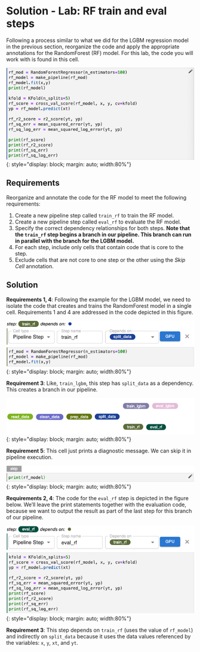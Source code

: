 # Solution - Lab: RF train and eval steps

Following a process similar to what we did for the LGBM regression model in the
previous section, reorganize the code and apply the appropriate annotations for
the RandomForest (RF) model. For this lab, the code you will work with is found
in this cell.

![rf cell](images/rf-cell.png)
{: style="display: block; margin: auto; width:80%"}

## Requirements 

Reorganize and annotate the code for the RF model to meet the following
requirements:

1. Create a new pipeline step called `train_rf` to train the RF model.
2. Create a new pipeline step called `eval_rf` to evaluate the RF model.
3. Specify the correct dependency relationships for both steps. **Note that
   the `train_rf` step begins a branch in our pipeline. This branch can run in
   parallel with the branch for the LGBM model.**
5. For each step, include only cells that contain code that is core to the
   step.
6. Exclude cells that are not core to one step or the other using the
   *Skip Cell* annotation.

## Solution

**Requirements 1, 4**: Following the example for the LGBM model, we need to
isolate the code that creates and trains the RandomForest model in a single
cell. Requirements 1 and 4 are addressed in the code depicted in this figure.

![train_rf annotated](images/train_rf-annotated.png)
{: style="display: block; margin: auto; width:80%"}

**Requirement 3**: Like, `train_lgbm`, this step has `split_data` as a
dependency. This creates a branch in our pipeline. 

![pipeline](images/pipeline-train_rf.png)
{: style="display: block; margin: auto; width:80%"}

**Requirement 5**: This cell just prints a diagnostic message. We can skip it
in pipeline execution.

![pipeline](images/print-rf.png)
{: style="display: block; margin: auto; width:80%"}

**Requirements 2, 4**: The code for the `eval_rf` step is depicted in the
figure below. We’ll leave the print statements together with the evaluation
code, because we want to output the result as part of the last step for this
branch of our pipeline.

![pipeline](images/eval_rf-annotated.png)
{: style="display: block; margin: auto; width:80%"}

**Requirement 3**: This step depends on `train_rf` (uses the value of
`rf_model`) and indirectly on `split_data` because it uses the data values
referenced by the variables: `x`, `y`, `xt`, and `yt`.


